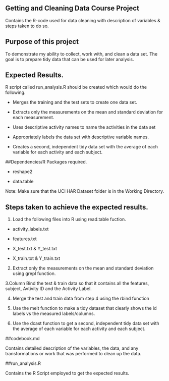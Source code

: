 ## Getting and Cleaning Data Course Project


Contains the R-code used for data cleaning with description of variables &amp; steps taken to do so. 

## Purpose of this project 

To demonstrate my ability to collect, work with, and clean a data set. The goal is to prepare tidy data that can be used for later analysis.

##  Expected Results.

 R script called run_analysis.R should be created which would do the following. 

* Merges the training and the test sets to create one data set.
    
* Extracts only the measurements on the mean and standard deviation for each measurement. 
    
* Uses descriptive activity names to name the activities in the data set
    
* Appropriately labels the data set with descriptive variable names. 
    
* Creates a second, independent tidy data set with the average of each variable for each activity and each subject.



##Dependencies/R Packages required. 

* reshape2

* data.table

Note: Make sure that the UCI HAR Dataset folder is in the Working Directory.

## Steps taken to achieve the expected results.

1. Load the following files into R using read.table fuction.

* activity_labels.txt

* features.txt

* X_test.txt & Y_test.txt

* X_train.txt & Y_train.txt

2. Extract only the measurements on the mean and standard deviation using grepl function.

3.Column Bind the test & train data so that it contains all the features, subject, Avtivity ID and the Activity Label.

4. Merge the test and train data from step 4 using the rbind function

5. Use the melt function to make a tidy dataset that clearly shows the id labels vs the measured labels/columns.

6. Use the dcast function to get a second, independent tidy data set with the average of each variable for each activity and each subject.

##codebook.md

Contains detailed description of the variables, the data, and any transformations or work that was performed to clean up the data.

##run_analysis.R 

Contains the R Script employed to get the expected results.



